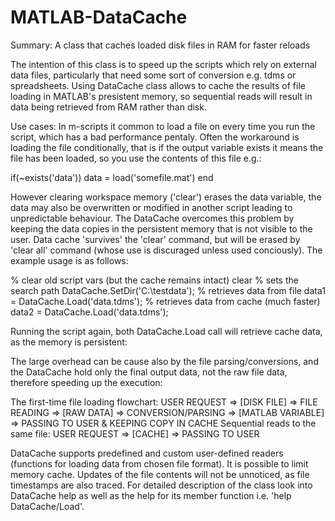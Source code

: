 # MATLAB-DataCache
Summary: A class that caches loaded disk files in RAM for faster reloads



The intention of this class is to speed up the scripts which rely on external data files, particularly that need some sort of conversion e.g. tdms or spreadsheets. Using DataCache class allows to cache the results of file loading in MATLAB's presistent memory, so sequential reads will result in data being retrieved from RAM rather than disk.

Use cases:
In m-scripts it common to load a file on every time you run the script, which has a bad performance pentaly. Often the workaround is loading the file conditionally, that is if the output variable exists it means the file has been loaded, so you use the contents of this file e.g.:

if(~exists('data'))
data = load('somefile.mat')
end

However clearing workspace memory ('clear') erases the data variable, the data may also be overwritten or modified in another script leading to unpredictable behaviour. The DataCache overcomes this problem by keeping the data copies in the persistent memory that is not visible to the user. Data cache 'survives' the 'clear' command, but will be erased by 'clear all' command (whose use is discuraged unless used conciously). The example usage is as follows:

% clear old script vars (but the cache remains intact)
clear
% sets the search path
DataCache.SetDir('C:\testdata\');
% retrieves data from file
data1 = DataCache.Load('data.tdms');
% retrieves data from cache (much faster)
data2 = DataCache.Load('data.tdms');

Running the script again, both DataCache.Load call will retrieve cache data, as the memory is persistent:

The large overhead can be cause also by the file parsing/conversions, and the DataCache hold only the final output data, not the raw file data, therefore speeding up the execution:

The first-time file loading flowchart:
USER REQUEST => [DISK FILE] => FILE READING => [RAW DATA] => CONVERSION/PARSING => [MATLAB VARIABLE] => PASSING TO USER & KEEPING COPY IN CACHE
Sequential reads to the same file:
USER REQUEST => [CACHE] => PASSING TO USER

DataCache supports predefined and custom user-defined readers (functions for loading data from chosen file format). It is possible to limit memory cache. Updates of the file contents will not be unnoticed, as file timestamps are also traced. For detailed description of the class look into DataCache help as well as the help for its member function i.e. 'help DataCache/Load'.

